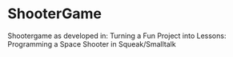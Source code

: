 # ShooterGame
Shootergame as developed in: Turning a Fun Project into Lessons: Programming a Space Shooter in Squeak/Smalltalk 
